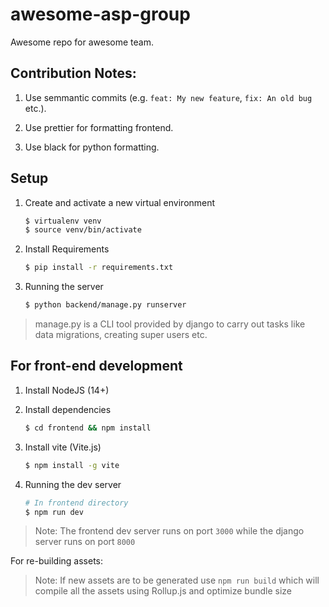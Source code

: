# awesome-asp-group

Awesome repo for awesome team.

## Contribution Notes:

1. Use semmantic commits (e.g. `feat: My new feature`, `fix: An old bug` etc.).

2. Use prettier for formatting frontend.

3. Use black for python formatting.

## Setup

1. Create and activate a new virtual environment

   ```bash
   $ virtualenv venv
   $ source venv/bin/activate
   ```

2. Install Requirements

   ```bash
   $ pip install -r requirements.txt
   ```

3. Running the server

   ```bash
   $ python backend/manage.py runserver
   ```

> manage.py is a CLI tool provided by django to carry out tasks like data migrations, creating super users etc.

## For front-end development

1. Install NodeJS (14+)

2. Install dependencies

   ```bash
   $ cd frontend && npm install
   ```

3. Install vite (Vite.js)

   ```bash
   $ npm install -g vite
   ```

4. Running the dev server

   ```bash
   # In frontend directory
   $ npm run dev
   ```

> Note: The frontend dev server runs on port `3000` while the django server runs on port `8000`

For re-building assets:

> Note: If new assets are to be generated use `npm run build` which will compile all the assets using Rollup.js and optimize bundle size
